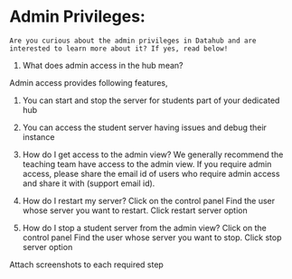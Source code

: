 # Admin Privileges:

```{note}
Are you curious about the admin privileges in Datahub and are interested to learn more about it? If yes, read below!
```

1. What does admin access in the hub mean? 

Admin access provides following features,
1. You can start and stop the server for students part of your dedicated hub
2. You can access the student server having issues and debug their instance

2. How do I get access to the admin view? 
We generally recommend the teaching team have access to the admin view. If you require admin access, please share the email id of users who require admin access and share it with (support email id). 

3. How do I restart my server?
Click on the control panel
Find the user whose server you want to restart. 
Click restart server option

4. How do I stop a student server from the admin view?
Click on the control panel
Find the user whose server you want to stop. 
Click stop server option

Attach screenshots to each required step